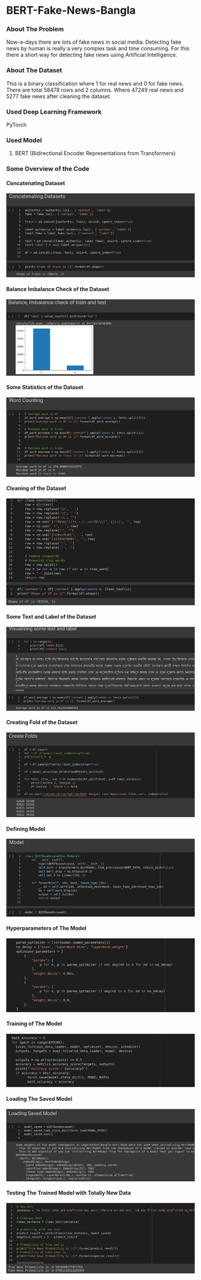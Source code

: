 # BERT-Fake-News-Bangla

### About The Problem 
Now-a-days there are lots of fake news in social media. Detecting fake news by human is really a very complex task and time consuming. For this there a short way for detecting fake news using Artificial Intelligence. 


### About The Dataset 
This is a binary classification where 1 for real news and 0 for fake news. There are total 58478 rows and 2 columns. Where 47249 real news and 5277 fake news after cleaning the dataset. 

### Used Deep Learning Framework 
PyTorch


### Used Model 
1. BERT (Bidirectional Encoder Representations from Transformers)


### Some Overview of the Code

#### Concatenating Dataset 
![alt txt](https://github.com/hasan-moni-321/BERT-Fake-News-Bangla/blob/main/images/1.png)

#### Balance Imbalance Check of the Dataset 
![alt txt](https://github.com/hasan-moni-321/BERT-Fake-News-Bangla/blob/main/images/2.png)

#### Some Statistics of the Dataset 
![alt txt](https://github.com/hasan-moni-321/BERT-Fake-News-Bangla/blob/main/images/3.png)

#### Cleaning of the  Dataset 
![alt txt](https://github.com/hasan-moni-321/BERT-Fake-News-Bangla/blob/main/images/4.png)

#### Some Text and Label of the Dataset 
![alt txt](https://github.com/hasan-moni-321/BERT-Fake-News-Bangla/blob/main/images/5.png)

#### Creating Fold of the Dataset 
![alt txt](https://github.com/hasan-moni-321/BERT-Fake-News-Bangla/blob/main/images/6.png)

#### Defining Model 
![alt txt](https://github.com/hasan-moni-321/BERT-Fake-News-Bangla/blob/main/images/7.png)

#### Hyperparameters of The Model 
![alt txt](https://github.com/hasan-moni-321/BERT-Fake-News-Bangla/blob/main/images/8.png)

#### Training of The Model
![alt txt](https://github.com/hasan-moni-321/BERT-Fake-News-Bangla/blob/main/images/9.png)

#### Loading The Saved Model 
![alt txt](https://github.com/hasan-moni-321/BERT-Fake-News-Bangla/blob/main/images/10.png)

#### Testing The Trained Model with Totally New Data
![alt txt](https://github.com/hasan-moni-321/BERT-Fake-News-Bangla/blob/main/images/11.png)



